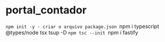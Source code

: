# portal_contador

``npm init -y - criar o arquivo package.json
``npm i typescript @types/node tsx tsup -D
``npm tsc --init
``npm i fastify